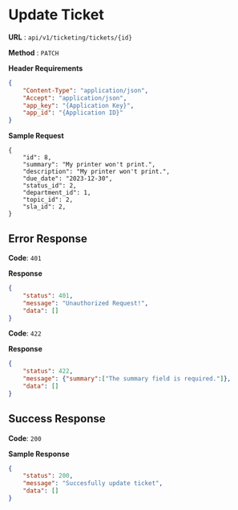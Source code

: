 # Update Ticket

**URL** : `api/v1/ticketing/tickets/{id}`

**Method** : `PATCH`

**Header Requirements**
```json
{
    "Content-Type": "application/json",
    "Accept": "application/json",
    "app_key": "{Application Key}",
    "app_ïd": "{Application ID}"
}
```

**Sample Request**
```array
{
	"id": 8,
    "summary": "My printer won't print.",
    "description": "My printer won't print.",
    "due_date": "2023-12-30",
    "status_id": 2,
    "department_id": 1,
    "topic_id": 2,
    "sla_id": 2,
}
```

## Error Response

**Code**: `401`

**Response**
```json
{
    "status": 401,
    "message": "Unauthorized Request!",
    "data": []
}
```
**Code**: `422`

**Response**
```json
{
    "status": 422,
    "message": {"summary":["The summary field is required."]},
    "data": []
}
```

## Success Response
**Code**: `200`

**Sample Response**
```json
{
    "status": 200,
    "message": "Succesfully update ticket",
    "data": []
}
```

